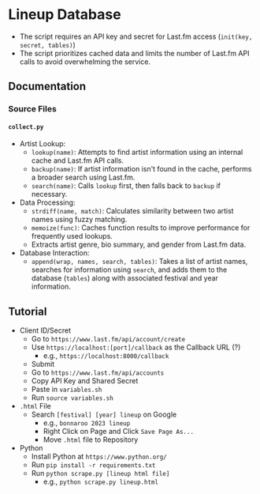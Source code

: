# Lineup Database
- The script requires an API key and secret for Last.fm access (`init(key, secret, tables)`)
- The script prioritizes cached data and limits the number of Last.fm API calls to avoid overwhelming the service.

## Documentation
### Source Files
#### `collect.py`
- Artist Lookup:
  - `lookup(name)`: Attempts to find artist information using an internal cache and Last.fm API calls.
  - `backup(name)`: If artist information isn't found in the cache, performs a broader search using Last.fm.
  - `search(name)`: Calls `lookup` first, then falls back to `backup` if necessary.
- Data Processing:
  - `strdiff(name, match)`: Calculates similarity between two artist names using fuzzy matching.
  - `memoize(func)`: Caches function results to improve performance for frequently used lookups.
  - Extracts artist genre, bio summary, and gender from Last.fm data.
- Database Interaction:
  - `append(wrap, names, search, tables)`: Takes a list of artist names, searches for information using `search`, and adds them to the database (`tables`) along with associated festival and year information.

## Tutorial
- Client ID/Secret
  - Go to `https://www.last.fm/api/account/create`
  - Use `https://localhost:[port]/callback` as the Callback URL (?)
    - e.g., `https://localhost:8000/callback`
  - Submit
  - Go to `https://www.last.fm/api/accounts`
  - Copy API Key and Shared Secret
  - Paste in `variables.sh`
  - Run `source variables.sh`
- `.html` File
  - Search `[festival] [year] lineup` on Google
    - e.g., `bonnaroo 2023 lineup`
    - Right Click on Page and Click `Save Page As...`
    - Move `.html` file to Repository
- Python
  - Install Python at `https://www.python.org/`
  - Run `pip install -r requirements.txt`
  - Run `python scrape.py [lineup html file]`
    - e.g., `python scrape.py lineup.html`
